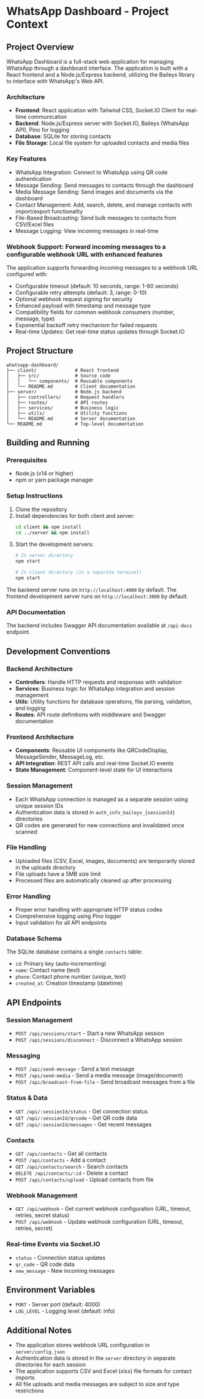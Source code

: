 # WhatsApp Dashboard - Project Context

## Project Overview

WhatsApp Dashboard is a full-stack web application for managing WhatsApp through a dashboard interface. The application is built with a React frontend and a Node.js/Express backend, utilizing the Baileys library to interface with WhatsApp's Web API.

### Architecture
- **Frontend**: React application with Tailwind CSS, Socket.IO Client for real-time communication
- **Backend**: Node.js/Express server with Socket.IO, Baileys (WhatsApp API), Pino for logging
- **Database**: SQLite for storing contacts
- **File Storage**: Local file system for uploaded contacts and media files

### Key Features
- WhatsApp Integration: Connect to WhatsApp using QR code authentication
- Message Sending: Send messages to contacts through the dashboard
- Media Message Sending: Send images and documents via the dashboard
- Contact Management: Add, search, delete, and manage contacts with import/export functionality
- File-Based Broadcasting: Send bulk messages to contacts from CSV/Excel files
- Message Logging: View incoming messages in real-time
### Webhook Support: Forward incoming messages to a configurable webhook URL with enhanced features

The application supports forwarding incoming messages to a webhook URL configured with:
- Configurable timeout (default: 10 seconds, range: 1-60 seconds)
- Configurable retry attempts (default: 3, range: 0-10)
- Optional webhook request signing for security
- Enhanced payload with timestamp and message type
- Compatibility fields for common webhook consumers (number, message, type)
- Exponential backoff retry mechanism for failed requests
- Real-time Updates: Get real-time status updates through Socket.IO

## Project Structure

```
whatsapp-dashboard/
├── client/              # React frontend
│   ├── src/             # Source code
│   │   └── components/  # Reusable components
│   └── README.md        # Client documentation
├── server/              # Node.js backend
│   ├── controllers/     # Request handlers
│   ├── routes/          # API routes
│   ├── services/        # Business logic
│   ├── utils/           # Utility functions
│   └── README.md        # Server documentation
└── README.md            # Top-level documentation
```

## Building and Running

### Prerequisites
- Node.js (v14 or higher)
- npm or yarn package manager

### Setup Instructions

1. Clone the repository
2. Install dependencies for both client and server:
   ```bash
   cd client && npm install
   cd ../server && npm install
   ```
3. Start the development servers:
   ```bash
   # In server directory
   npm start
   
   # In client directory (in a separate terminal)
   npm start
   ```

The backend server runs on `http://localhost:4000` by default.
The frontend development server runs on `http://localhost:3000` by default.

### API Documentation
The backend includes Swagger API documentation available at `/api-docs` endpoint.

## Development Conventions

### Backend Architecture
- **Controllers**: Handle HTTP requests and responses with validation
- **Services**: Business logic for WhatsApp integration and session management
- **Utils**: Utility functions for database operations, file parsing, validation, and logging
- **Routes**: API route definitions with middleware and Swagger documentation

### Frontend Architecture
- **Components**: Reusable UI components like QRCodeDisplay, MessageSender, MessageLog, etc.
- **API Integration**: REST API calls and real-time Socket.IO events
- **State Management**: Component-level state for UI interactions

### Session Management
- Each WhatsApp connection is managed as a separate session using unique session IDs
- Authentication data is stored in `auth_info_baileys_{sessionId}` directories
- QR codes are generated for new connections and invalidated once scanned

### File Handling
- Uploaded files (CSV, Excel, images, documents) are temporarily stored in the uploads directory
- File uploads have a 5MB size limit
- Processed files are automatically cleaned up after processing

### Error Handling
- Proper error handling with appropriate HTTP status codes
- Comprehensive logging using Pino logger
- Input validation for all API endpoints

### Database Schema
The SQLite database contains a single `contacts` table:
- `id`: Primary key (auto-incrementing)
- `name`: Contact name (text)
- `phone`: Contact phone number (unique, text)
- `created_at`: Creation timestamp (datetime)

## API Endpoints

### Session Management
- `POST /api/sessions/start` - Start a new WhatsApp session
- `POST /api/sessions/disconnect` - Disconnect a WhatsApp session

### Messaging
- `POST /api/send-message` - Send a text message
- `POST /api/send-media` - Send a media message (image/document)
- `POST /api/broadcast-from-file` - Send broadcast messages from a file

### Status & Data
- `GET /api/:sessionId/status` - Get connection status
- `GET /api/:sessionId/qrcode` - Get QR code data
- `GET /api/:sessionId/messages` - Get recent messages

### Contacts
- `GET /api/contacts` - Get all contacts
- `POST /api/contacts` - Add a contact
- `GET /api/contacts/search` - Search contacts
- `DELETE /api/contacts/:id` - Delete a contact
- `POST /api/contacts/upload` - Upload contacts from file

### Webhook Management
- `GET /api/webhook` - Get current webhook configuration (URL, timeout, retries, secret status)
- `POST /api/webhook` - Update webhook configuration (URL, timeout, retries, secret)

### Real-time Events via Socket.IO
- `status` - Connection status updates
- `qr_code` - QR code data
- `new_message` - New incoming messages

## Environment Variables
- `PORT` - Server port (default: 4000)
- `LOG_LEVEL` - Logging level (default: info)

## Additional Notes
- The application stores webhook URL configuration in `server/config.json`
- Authentication data is stored in the `server` directory in separate directories for each session
- The application supports CSV and Excel (xlsx) file formats for contact imports
- All file uploads and media messages are subject to size and type restrictions
